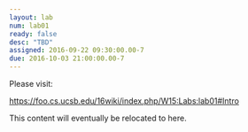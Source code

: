 ```yaml
---
layout: lab
num: lab01
ready: false
desc: "TBD"
assigned: 2016-09-22 09:30:00.00-7
due: 2016-10-03 21:00:00.00-7
---
```


Please visit:

<https://foo.cs.ucsb.edu/16wiki/index.php/W15:Labs:lab01#Intro>

This content will eventually be relocated to here.